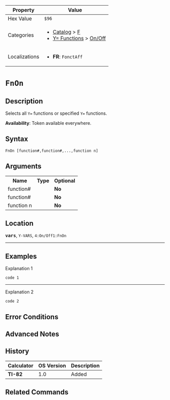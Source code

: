 | Property      | Value |
|---------------|-------|
| Hex Value     | `$96`|
| Categories    | <ul><li>[Catalog](<../categories/Catalog.md>) > [F](<../categories/Catalog.md#F>)</li><li>[Y= Functions](<../categories/Y= Functions.md>) > [On/Off](<../categories/Y= Functions.md#On/Off>)</li></ul> |
| Localizations | <ul><li><b>FR</b>: `FonctAff `</li></ul> |

# `FnOn `

## Description
Selects all `Y=` functions or specified `Y=` functions.


<b>Availability</b>: Token available everywhere.

## Syntax
`FnOn [function#,function#,...,function n]`

## Arguments
<table>
<tr><th>Name</th><th>Type</th><th>Optional</th></tr>

<tr><td>function#</td><td></td><td><b>No</b></td></tr>

<tr><td>function#</td><td></td><td><b>No</b></td></tr>

<tr><td>function n</td><td></td><td><b>No</b></td></tr>

</table>

## Location
<tt><kbd><b>vars</b></kbd></tt>, `Y-VARS`, `4:On/Off1:FnOn`
<hr>

## Examples

Explanation 1
```ti-basic
code 1
```
---
Explanation 2
```ti-basic
code 2
```

## Error Conditions


## Advanced Notes


## History
| Calculator | OS Version | Description |
|------------|------------|-------------|
| <b>TI-82</b> | 1.0 | Added |

## Related Commands

